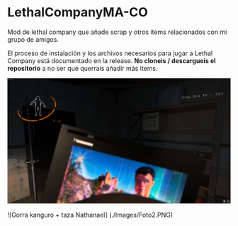 # LethalCompanyMA-CO
Mod de lethal company que añade scrap y otros items relacionados con mi grupo de amigos.

El proceso de instalación y los archivos necesarios para jugar a Lethal Company está documentado en la release. **No cloneis / descargueis el repositorio**
a no ser que querrais añadir más items. 

![Televisión con mi cara](./Images/Foto1.png)

![Gorra kanguro + taza Nathanael] (./Images/Foto2.PNG)
